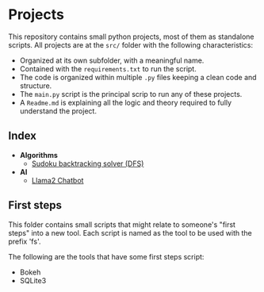 # Projects

This repository contains small python projects, most of them as standalone scripts.
All projects are at the `src/` folder with the following characteristics:

- Organized at its own subfolder, with a meaningful name.
- Contained with the `requirements.txt` to run the script.
- The code is organized within multiple `.py` files keeping a clean code and structure.
- The `main.py` script is the principal scrip to run any of these projects.
- A `Readme.md` is explaining all the logic and theory required to fully understand the project.

## Index

- **Algorithms**
    - [Sudoku backtracking solver (DFS)](src/sudoku)
- **AI**
    - [Llama2 Chatbot](src/llama_chatbot)

## First steps

This folder contains small scripts that might relate to someone's "first steps" into a new tool.
Each script is named as the tool to be used with the prefix 'fs'.

The following are the tools that have some first steps script:

- Bokeh
- SQLite3

